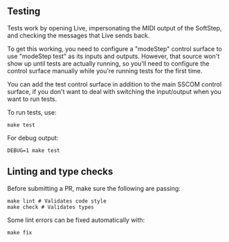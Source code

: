 ## Testing

Tests work by opening Live, impersonating the MIDI output of the
SoftStep, and checking the messages that Live sends back.

To get this working, you need to configure a "modeStep" control
surface to use "modeStep test" as its inputs and outputs. However,
that source won't show up until tests are actually running, so you'll
need to configure the control surface manually while you're running
tests for the first time.

You can add the test control surface in addition to the main SSCOM
control surface, if you don't want to deal with switching the
input/output when you want to run tests.

To run tests, use:

```shell
make test
```

For debug output:

```shell
DEBUG=1 make test
```

## Linting and type checks

Before submitting a PR, make sure the following are passing:

```shell
make lint # Validates code style
make check # Validates types
```

Some lint errors can be fixed automatically with:

```shell
make fix
```
